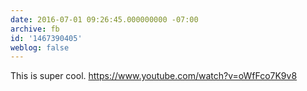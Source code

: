 ```yaml
---
date: 2016-07-01 09:26:45.000000000 -07:00
archive: fb
id: '1467390405'
weblog: false
---
```


This is super cool. https://www.youtube.com/watch?v=oWfFco7K9v8
